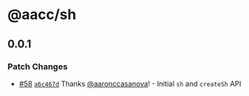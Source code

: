 # @aacc/sh

## 0.0.1

### Patch Changes

- [#58](https://github.com/aaronccasanova/aacc/pull/58)
  [`a6c467d`](https://github.com/aaronccasanova/aacc/commit/a6c467d9e4d11a3f63f75f186d3eeea06404d0e3)
  Thanks [@aaronccasanova](https://github.com/aaronccasanova)! - Initial `sh`
  and `createSh` API
